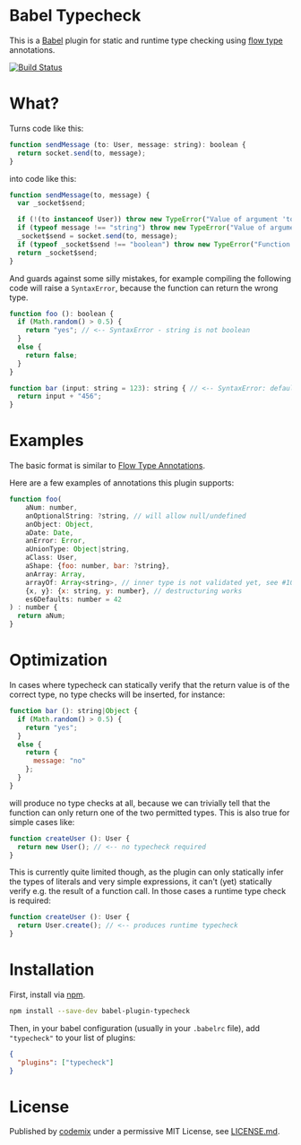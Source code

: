 # Babel Typecheck

This is a [Babel](https://babeljs.io/) plugin for static and runtime type checking using [flow type](http://flowtype.org/) annotations.

[![Build Status](https://travis-ci.org/codemix/babel-plugin-typecheck.svg)](https://travis-ci.org/codemix/babel-plugin-typecheck)

# What?

Turns code like this:
```js
function sendMessage (to: User, message: string): boolean {
  return socket.send(to, message);
}
```
into code like this:
```js
function sendMessage(to, message) {
  var _socket$send;

  if (!(to instanceof User)) throw new TypeError("Value of argument 'to' violates contract.");
  if (typeof message !== "string") throw new TypeError("Value of argument 'message' violates contract.");
  _socket$send = socket.send(to, message);
  if (typeof _socket$send !== "boolean") throw new TypeError("Function 'sendMessage' return value violates contract.");
  return _socket$send;
}
```

And guards against some silly mistakes, for example compiling the following code will raise a `SyntaxError`, because the function
can return the wrong type.

```js
function foo (): boolean {
  if (Math.random() > 0.5) {
    return "yes"; // <-- SyntaxError - string is not boolean
  }
  else {
    return false;
  }
}

function bar (input: string = 123): string { // <-- SyntaxError: default value is not string
  return input + "456";
}
```

# Examples

The basic format is similar to [Flow Type Annotations](http://flowtype.org/docs/type-annotations.html).

Here are a few examples of annotations this plugin supports:

```js
function foo(
    aNum: number, 
    anOptionalString: ?string, // will allow null/undefined
    anObject: Object,
    aDate: Date,
    anError: Error,
    aUnionType: Object|string,
    aClass: User,
    aShape: {foo: number, bar: ?string},
    anArray: Array,
    arrayOf: Array<string>, // inner type is not validated yet, see #10
    {x, y}: {x: string, y: number}, // destructuring works
    es6Defaults: number = 42
) : number {
  return aNum;
}
```

# Optimization

In cases where typecheck can statically verify that the return value is of the correct type, no type checks will be inserted, for instance:
```js
function bar (): string|Object {
  if (Math.random() > 0.5) {
    return "yes";
  }
  else {
    return {
      message: "no"
    };
  }
}
```
will produce no type checks at all, because we can trivially tell that the function can only return one of the two permitted types.
This is also true for simple cases like:
```js
function createUser (): User {
  return new User(); // <-- no typecheck required
}
```
This is currently quite limited though, as the plugin can only statically infer the types of literals and very simple expressions, it can't (yet) statically verify e.g. the result of a function call. In those cases a runtime type check is required:
```js
function createUser (): User {
  return User.create(); // <-- produces runtime typecheck
}
```



# Installation

First, install via [npm](https://npmjs.org/package/babel-plugin-typecheck).
```sh
npm install --save-dev babel-plugin-typecheck
```
Then, in your babel configuration (usually in your `.babelrc` file), add `"typecheck"` to your list of plugins:
```json
{
  "plugins": ["typecheck"]
}
```


# License

Published by [codemix](http://codemix.com/) under a permissive MIT License, see [LICENSE.md](./LICENSE.md).

